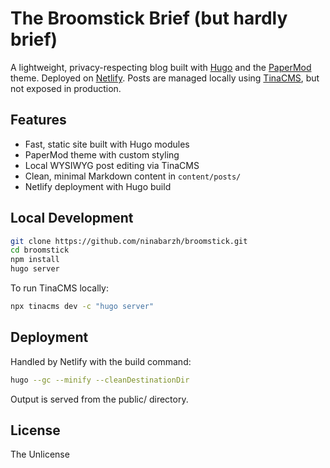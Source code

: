 # The Broomstick Brief (but hardly brief)

A lightweight, privacy-respecting blog built with [Hugo](https://gohugo.io/) and the [PaperMod](https://github.com/adityatelange/hugo-PaperMod) theme. Deployed on [Netlify](https://www.netlify.com/). Posts are managed locally using [TinaCMS](https://tina.io/), but not exposed in production.

## Features

- Fast, static site built with Hugo modules
- PaperMod theme with custom styling
- Local WYSIWYG post editing via TinaCMS
- Clean, minimal Markdown content in `content/posts/`
- Netlify deployment with Hugo build

## Local Development

```bash
git clone https://github.com/ninabarzh/broomstick.git
cd broomstick
npm install
hugo server
```

To run TinaCMS locally:

```bash
npx tinacms dev -c "hugo server"
```

## Deployment

Handled by Netlify with the build command:

```bash
hugo --gc --minify --cleanDestinationDir
```

Output is served from the public/ directory.

## License

The Unlicense